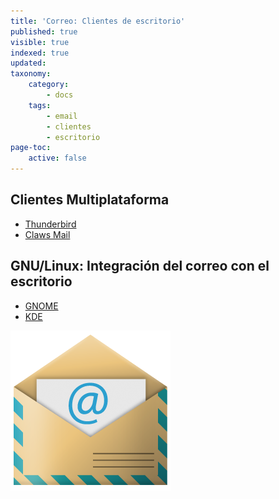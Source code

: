 ```yaml
---
title: 'Correo: Clientes de escritorio'
published: true
visible: true
indexed: true
updated:
taxonomy:
    category:
        - docs
    tags:
        - email
        - clientes
        - escritorio
page-toc:
    active: false
---
```


## Clientes Multiplataforma
- [Thunderbird](thunderbird)
- [Claws Mail](claws-mail)

## GNU/Linux: Integración del correo con el escritorio
- [GNOME](gnome-desktop-integration)
- [KDE](kde-desktop-integration)


![](en/email_icon.png)
